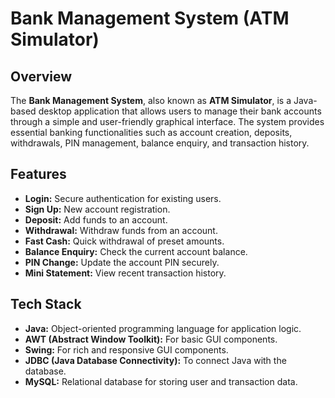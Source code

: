 
# Bank Management System (ATM Simulator)

## Overview

The **Bank Management System**, also known as **ATM Simulator**, is a Java-based desktop application that allows users to manage their bank accounts through a simple and user-friendly graphical interface. The system provides essential banking functionalities such as account creation, deposits, withdrawals, PIN management, balance enquiry, and transaction history.

## Features

- **Login:** Secure authentication for existing users.
- **Sign Up:** New account registration.
- **Deposit:** Add funds to an account.
- **Withdrawal:** Withdraw funds from an account.
- **Fast Cash:** Quick withdrawal of preset amounts.
- **Balance Enquiry:** Check the current account balance.
- **PIN Change:** Update the account PIN securely.
- **Mini Statement:** View recent transaction history.

## Tech Stack

- **Java:** Object-oriented programming language for application logic.
- **AWT (Abstract Window Toolkit):** For basic GUI components.
- **Swing:** For rich and responsive GUI components.
- **JDBC (Java Database Connectivity):** To connect Java with the database.
- **MySQL:** Relational database for storing user and transaction data.



